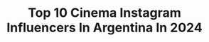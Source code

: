 ---
title: Top 10 Cinema Instagram Influencers In Argentina In 2024
description: >-
  Find top cinema Instagram influencers in Argentina in 2024. Most popular hashtags: #cinema #makeup #cine.
platform: Instagram
hits: 118
text_top: Identify the most popular Instagram influencers on inBeat.
text_bottom: Our platform has 118 Instagram influencers like this in Argentina for you to connect with.
profiles:
  - username: "alexispuig"
    fullname: >-
      Alexis Puig
    bio: >-
      Columnista de @telenueve Conductor de #CulturaPop en @popradio1015 y #Cinetec Host de @cinemarkhoyts editor de En Cartel en @infobae #Cine #Series 🍿
    location: "Argentina"
    followers: 46781
    engagement: 145
    commentsToLikes: 0.072065
    id: ck1353kxwzixq0i19pgoji42f
    verified: false
    hashtags: "#culturapop, #wandavision, #marvel, #mcu"
  - username: "punisheriv"
    fullname: >-
      Mariano Latapi Di Carlo
    bio: >-
      To all the Mavericks. Un nuevo episodio de @lostimepilots todos los jueves en @youtube y @spotifymx. Totopista en @cinematotopo.
    location: "Argentina"
    followers: 10806
    engagement: 986
    commentsToLikes: 0.016020
    id: ck6tzbaqh8p4d0j7159uoh90p
    verified: false
    hashtags: "#maythe4thbewithyou, #poweryourdreams, #xboxseriesx, #xboxseriess"
  - username: "veronicaortizll"
    fullname: >-
      Verónica Ortiz La Loggia
    bio: >-
      #Actress #Producer Licenciada en Artes 👩‍🎓 #UCV Mención Cine🎬 #Cinematography #radiohost 🎬🎤 💙 #changingdiabetes 📍MADRID 🇻🇪🇮🇹🇪🇸🇩🇪
    location: "Argentina"
    followers: 8357
    engagement: 523
    commentsToLikes: 0.097157
    id: ckaotucg2xk4h0i78qo522bsi
    verified: false
    hashtags: "#tbt, #repost, #fotorecuerdo, #taorminasicily"
  - username: "bangalter_artist"
    fullname: >-
      Sabrina  Bangalter
    bio: >-
      CHACO, ARGENTINA 🇦🇷 Makeup artist, shapeshifter, actress, International Cosplayer🎭 Movies, everything about cinema. Loki makeup tutorial 👇
    location: "Argentina"
    followers: 10258
    engagement: 275
    commentsToLikes: 0.039919
    id: ck0u7r1fk5l3q0i19wxnsi680
    verified: false
    hashtags: "#picoftheday, #strangerthings, #artist, #makeupideas"
  - username: "premiosfenix"
    fullname: >-
      Premios Fénix
    bio: >-
      Premiación al cine y a las series realizadas en América Latina, España y Portugal. Organizado por @Cinema23oficial #PremiosFénix #MásQueUnPremio
    location: "Argentina"
    followers: 17057
    engagement: 70
    commentsToLikes: 0.017737
    id: ck5zo6kg8pvhq0i14xx4sw6b2
    verified: false
    hashtags: "#vivaslasqueremos, #noestassola, #chilehoy, #ficunam10"
  - username: "cinemania.es"
    fullname: >-
      CINEMANÍA
    bio: >-
      LOCOS POR EL CINE
    location: "Argentina"
    followers: 43050
    engagement: 98
    commentsToLikes: 0.020438
    id: ck14k01r6n1cd0i19dxvvf5m8
    verified: true
    hashtags: "#robertpattinson, #edici, #1917, #batman"
  - username: "gaslorenzo"
    fullname: >-
      GASTÓN LORENZO
    bio: >-
      🎭 Actor 🕺🏽 Bailarín 👯‍♀️ Coreógrafo 🥊 Doble de riesgo 🌍💚 Aportando mi granito con @agranel.cido ♻️
    location: "Argentina"
    followers: 25930
    engagement: 204
    commentsToLikes: 0.143108
    id: ck5zjhugshmcr0i141akgeu1g
    verified: false
    hashtags: "#cultura, #tv, #cuarentenacreativa, #bailarines"
  - username: "closed_carles.ch"
    fullname: >-
      Nueva cuenta 👉🏼 @carles.ch_
    bio: >-
      ⚠️Cuenta cerrada⚠️ 👇🏼👇🏼👇🏼 Sígueme en @carles.ch_ 👆🏼👆🏼👆🏼
    location: "Argentina"
    followers: 4490
    engagement: 936
    commentsToLikes: 0.100471
    id: ck6tmdflr7n140j71hjlr75db
    verified: false
    hashtags: "#marcosalbercaencasa, #pr0ject, #igpodium, #yeyophotos"
  - username: "nazarenomakeup"
    fullname: >-
      Matias Nazareno
    bio: >-
      Nazareno y el Lobo Makeup Artist en Miss Universe 2011 Artista plástico Instructor en @muamakeupartstudio y @dockonce @kryolanargentina
    location: "Argentina"
    followers: 28805
    engagement: 258
    commentsToLikes: 0.075445
    id: ck0w34hnprkee0i19stqu8s69
    verified: false
    hashtags: "#halloween, #phoshoot, #dragqueen, #terror"
  - username: "yessicacruzc"
    fullname: >-
      Yessica Cruz
    bio: >-
      Apasionada a la fotografía, diseño y al arte en todas su formas. Fotógrafa en: @yessicacruzw ✨photographer l designer
    location: "Argentina"
    followers: 8565
    engagement: 620
    commentsToLikes: 0.026301
    id: ck6u16y15jyw70j713pk1nx1h
    verified: false
    hashtags: "#editorial, #filmisnotdead, #filmography, #ifyouleave"
---